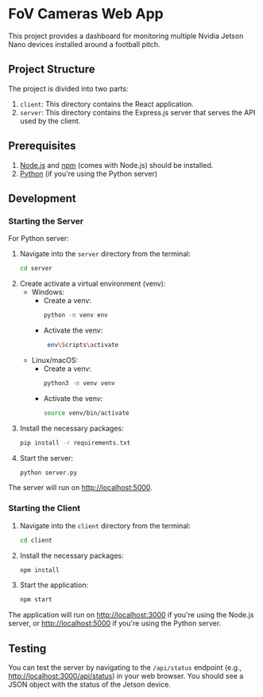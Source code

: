 # FoV Cameras Web App

This project provides a dashboard for monitoring multiple Nvidia Jetson Nano devices installed around a football pitch.

## Project Structure

The project is divided into two parts:

1. `client`: This directory contains the React application.
2. `server`: This directory contains the Express.js server that serves the API used by the client.

## Prerequisites

1. [Node.js](https://nodejs.org/en/download/) and [npm](https://www.npmjs.com/get-npm) (comes with Node.js) should be installed.
2. [Python](https://www.python.org/downloads/) (if you're using the Python server)

## Development

### Starting the Server

<!-- For Node.js server:

1. Navigate into the `server` directory from the terminal:
    ```bash
    cd server
    ```
2. Install the necessary packages:
    ```bash
    npm install
    ```
3. Start the server:
    ```bash
    node server.js
    ```

The server will run on [http://localhost:3000](http://localhost:3000). -->

For Python server:

1. Navigate into the `server` directory from the terminal:
    ```bash
    cd server
    ```
2. Create activate a virtual environment (venv):
   - Windows:
     - Create a venv:
         ```bash
        python -m venv env
        ```
      - Activate the venv:
        ```bash
         env\Scripts\activate
        ```
    - Linux/macOS:
      - Create a venv:
        ```bash
        python3 -m venv venv
        ```
      - Activate the venv:
        ```bash
        source venv/bin/activate
        ```
3. Install the necessary packages:
    ```bash
    pip install -r requirements.txt
    ```
4. Start the server:
    ```bash
    python server.py
    ```

The server will run on [http://localhost:5000](http://localhost:5000).

### Starting the Client

1. Navigate into the `client` directory from the terminal:
    ```bash
    cd client
    ```
2. Install the necessary packages:
    ```bash
    npm install
    ```
3. Start the application:
    ```bash
    npm start
    ```

The application will run on [http://localhost:3000](http://localhost:3000) if you're using the Node.js server, or [http://localhost:5000](http://localhost:5000) if you're using the Python server.

## Testing

You can test the server by navigating to the `/api/status` endpoint (e.g., [http://localhost:3000/api/status](http://localhost:3000/api/status)) in your web browser. You should see a JSON object with the status of the Jetson device.

